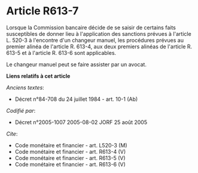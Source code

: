 # Article R613-7

Lorsque la Commission bancaire décide de se saisir de certains faits susceptibles de donner lieu à l'application des
sanctions prévues à l'article L. 520-3 à l'encontre d'un changeur manuel, les procédures prévues au premier alinéa de
l'article R. 613-4, aux deux premiers alinéas de l'article R. 613-5 et à l'article R. 613-6 sont applicables.

Le changeur manuel peut se faire assister par un avocat.

**Liens relatifs à cet article**

_Anciens textes_:

  - Décret n°84-708 du 24 juillet 1984 - art. 10-1 (Ab)

_Codifié par_:

  - Décret n°2005-1007 2005-08-02 JORF 25 août 2005

_Cite_:

  - Code monétaire et financier - art. L520-3 (M)
  - Code monétaire et financier - art. R613-4 (V)
  - Code monétaire et financier - art. R613-5 (V)
  - Code monétaire et financier - art. R613-6 (V)
